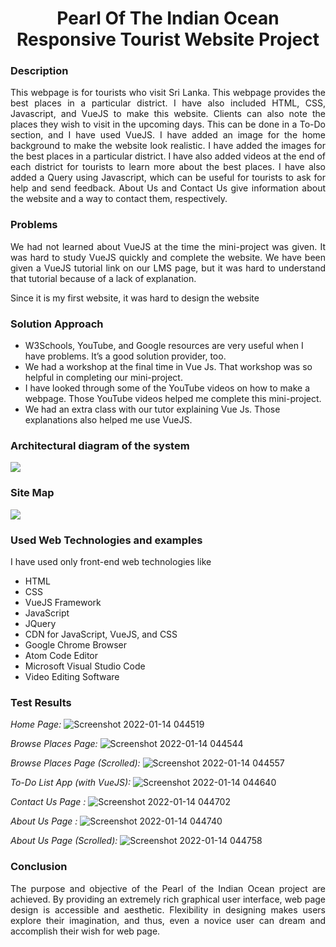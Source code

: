 <h1 align="center">Pearl Of The Indian Ocean <br>Responsive Tourist Website Project </h1>

  
### Description 
<p align="justify"> This webpage is for tourists who visit Sri Lanka. This webpage provides the best places in a particular district. I have also included HTML, CSS, Javascript, and VueJS to make this website. Clients can also note the places they wish to visit in the upcoming days. This can be done in a To-Do section, and I have used VueJS. I have added an image for the home background to make the website look realistic. I have added the images for the best places in a particular district. I have also added videos at the end of each district for tourists to learn more about the best places. I have also added a Query using Javascript, which can be useful for tourists to ask for help and send feedback. About Us and Contact Us give information about the website and a way to contact them, respectively.</p>
  
### Problems 
<p align="justify"> We had not learned about VueJS at the time the mini-project was given. It was hard to study VueJS quickly and complete the website. We have been given a VueJS tutorial link on our LMS page, but it was hard to understand that tutorial because of a lack of explanation.</p>
<p align="justify">Since it is my first website, it was hard to design the website </p>
  
### Solution Approach
- W3Schools, YouTube, and Google resources are very useful when I have problems. It’s a good
solution provider, too.
- We had a workshop at the final time in Vue Js. That workshop was so helpful in completing our mini-project.
- I have looked through some of the YouTube videos on how to make a webpage. Those YouTube videos helped me complete this mini-project.
- We had an extra class with our tutor explaining Vue Js. Those explanations also helped me use VueJS.
  
### Architectural diagram of the system
<img src="https://user-images.githubusercontent.com/90142607/186638458-1962dbd2-aa55-48ba-90b0-b252bc9dedb5.png" align="center"/>

### Site Map
 <img src="https://user-images.githubusercontent.com/90142607/186638475-b77f3633-f163-4c9e-b2b3-b09d9b072f93.jpg" align="center"/>

### Used Web Technologies and examples
I have used only front-end web technologies like
- HTML                        
- CSS                 
- VueJS Framework
- JavaScript
- JQuery
- CDN for JavaScript, VueJS, and CSS
- Google Chrome Browser     
- Atom Code Editor    
- Microsoft Visual Studio Code
- Video Editing Software
  
### Test Results
*Home Page:* ![Screenshot 2022-01-14 044519](https://user-images.githubusercontent.com/90142607/186636537-a3fb0c7e-9c22-42f3-8396-45cb0372ee93.png)

*Browse Places Page:* ![Screenshot 2022-01-14 044544](https://user-images.githubusercontent.com/90142607/186636619-ce32aea3-481f-417c-8106-b123c91d1f10.png)

*Browse Places Page (Scrolled):* ![Screenshot 2022-01-14 044557](https://user-images.githubusercontent.com/90142607/186636636-80780beb-ccdb-45cf-9efa-aa5c4e3b7309.png)

*To-Do List App (with VueJS):* ![Screenshot 2022-01-14 044640](https://user-images.githubusercontent.com/90142607/186636670-3c47756d-1789-458c-9d50-1b000c724f43.png)

*Contact Us Page :* ![Screenshot 2022-01-14 044702](https://user-images.githubusercontent.com/90142607/186636688-92971806-a40d-4e94-887a-3cf2f74f5b0c.png)

*About Us Page :* ![Screenshot 2022-01-14 044740](https://user-images.githubusercontent.com/90142607/186636706-75c0a257-63a8-4748-88db-26cd55366f87.png)

*About Us Page (Scrolled):* ![Screenshot 2022-01-14 044758](https://user-images.githubusercontent.com/90142607/186636749-034e3787-9ad1-4789-92f0-8f7919a860dc.png)


### Conclusion
<p align="justify">The purpose and objective of the Pearl of the Indian Ocean project are achieved. By providing an extremely rich graphical user interface, web page design is accessible and aesthetic. Flexibility in designing makes users explore their imagination, and thus, even a novice user can dream and accomplish their wish for web page. </p>


